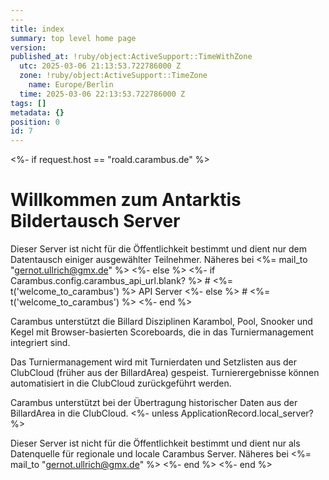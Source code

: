 ```yaml
---
---
title: index
summary: top level home page
version:
published_at: !ruby/object:ActiveSupport::TimeWithZone
  utc: 2025-03-06 21:13:53.722786000 Z
  zone: !ruby/object:ActiveSupport::TimeZone
    name: Europe/Berlin
  time: 2025-03-06 22:13:53.722786000 Z
tags: []
metadata: {}
position: 0
id: 7
---
```


<%- if request.host == "roald.carambus.de" %>
# Willkommen zum Antarktis Bildertausch Server

Dieser Server ist nicht für die Öffentlichkeit bestimmt und dient nur dem Datentausch einiger ausgewählter Teilnehmer. Näheres bei <%= mail_to "gernot.ullrich@gmx.de" %>
<%- else %>
    <%- if Carambus.config.carambus_api_url.blank? %>
      # <%= t('welcome_to_carambus') %> API Server
    <%- else %>
      # <%= t('welcome_to_carambus') %>
    <%- end %>

Carambus unterstützt die Billard Disziplinen Karambol, Pool, Snooker und Kegel mit Browser-basierten Scoreboards, die in das Turniermanagement integriert sind.

Das Turniermanagement wird mit Turnierdaten und Setzlisten aus der ClubCloud (früher aus der BillardArea) gespeist. Turnierergebnisse können automatisiert in die ClubCloud zurückgeführt werden.

Carambus unterstützt bei der Übertragung historischer Daten aus der BillardArea in die ClubCloud.
<%- unless ApplicationRecord.local_server? %>

Dieser Server ist nicht für die Öffentlichkeit bestimmt und dient nur als Datenquelle für regionale und locale Carambus Server. Näheres bei <%= mail_to "gernot.ullrich@gmx.de" %>
    <%- end %>
  <%- end %>
